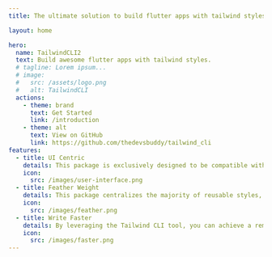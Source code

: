 ```yaml
---
title: The ultimate solution to build flutter apps with tailwind styles

layout: home

hero:
  name: TailwindCLI2
  text: Build awesome flutter apps with tailwind styles.
  # tagline: Lorem ipsum...
  # image:
  #   src: /assets/logo.png
  #   alt: TailwindCLI
  actions:
    - theme: brand
      text: Get Started
      link: /introduction
    - theme: alt
      text: View on GitHub
      link: https://github.com/thedevsbuddy/tailwind_cli
features:
  - title: UI Centric
    details: This package is exclusively designed to be compatible with the user interface (UI) of your application.
    icon:
      src: /images/user-interface.png
  - title: Feather Weight
    details: This package centralizes the majority of reusable styles, resulting in a streamlined codebase with reduced redundancy.
    icon:
      src: /images/feather.png
  - title: Write Faster
    details: By leveraging the Tailwind CLI tool, you can achieve a remarkable 200% increase in app development and deployment speed.
    icon:
      src: /images/faster.png
---
```


<style>
  .hidden{
    display: none;
  }
  
 .VPFeature .VPImage {
    width:  54px !important;
  }
</style>
